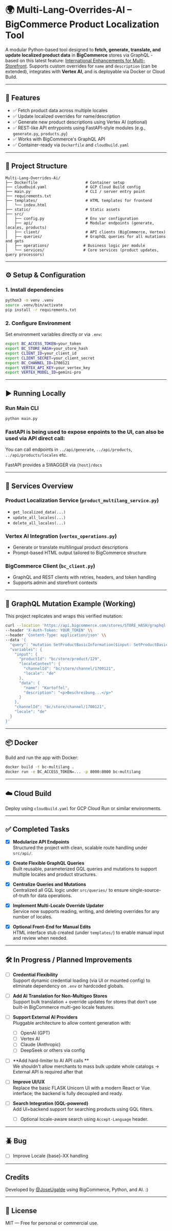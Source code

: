 # 🌍 Multi-Lang-Overrides-AI – BigCommerce Product Localization Tool

A modular Python-based tool designed to **fetch, generate, translate, and update localized product data** in **BigCommerce** stores via GraphQL - based on this latest feature: [International Enhancements for Multi-Storefront](https://developer.bigcommerce.com/docs/store-operations/catalog/msf-international-enhancements/overview). Supports custom overrides for `name` and `description` (can be extended), integrates with **Vertex AI**, and is deployable via Docker or Cloud Build.

---

## 🚀 Features

- ✅ Fetch product data across multiple locales
- ✅ Update localized overrides for name/description
- ✅ Generate new product descriptions using Vertex AI (optional)
- ✅ REST-like API entrypoints using FastAPI-style modules (e.g., `generate.py`, `products.py`)
- ✅ Works with BigCommerce's GraphQL API
- ✅ Container-ready via `Dockerfile` and `cloudbuild.yaml`

---

## 🧱 Project Structure

```
Multi-Lang-Overrides-Ai/
├── Dockerfile                     # Container setup
├── cloudbuid.yaml                 # GCP Cloud Build config
├── main.py                        # CLI / server entry point
├── requirements.txt
├── templates/                     # HTML templates for frontend
│   └── index.html
├── static/                        # Static assets
├── src/
│   ├── config.py                  # Env var configuration
│   ├── api/                       # Modular endpoints (generate, locales, products)
│   ├── client/                    # API clients (BigCommerce, Vertex)
│   ├── queries/                   # GraphQL queries for all mutations and gets
│   ├── operations/               # Business logic per module
│   └── services/                 # Core services (product updates, query processors)
```

---

## ⚙️ Setup & Configuration

### 1. Install dependencies

```bash
python3 -m venv .venv
source .venv/bin/activate
pip install -r requirements.txt
```

### 2. Configure Environment

Set environment variables directly or via `.env`:

```bash
export BC_ACCESS_TOKEN=your_token
export BC_STORE_HASH=your_store_hash
export CLIENT_ID=your_client_id
export CLIENT_SECRET=your_client_secret
export BC_CHANNEL_ID=1700121
export VERTEX_API_KEY=your_vertex_key
export VERTEX_MODEL_ID=gemini-pro
```

---

## ▶️ Running Locally

### Run Main CLI

```bash
python main.py
```

### FastAPI is being used to expose enpoints to the UI, can also be used via API direct call:
You can call endpoints in `../api/generate`, `../api/products`, `../api/products/locales` etc.

FastAPI provides a SWAGGER via `{host}/docs`

---

## 🔧 Services Overview

### Product Localization Service (`product_multilang_service.py`)
- `get_localized_data(...)`
- `update_all_locales(...)`
- `delete_all_locales(...)`

### Vertex AI Integration (`vertex_operations.py`)
- Generate or translate multilingual product descriptions
- Prompt-based HTML output tailored to BigCommerce structure

### BigCommerce Client (`bc_client.py`)
- GraphQL and REST clients with retries, headers, and token handling
- Supports admin and storefront contexts

---

## 🧪 GraphQL Mutation Example (Working)

This project replicates and wraps this verified mutation:

```bash
curl --location 'https://api.bigcommerce.com/stores/STORE_HASH/graphql' \\
--header 'X-Auth-Token: YOUR_TOKEN' \\
--header 'Content-Type: application/json' \\
--data '{
  "query": "mutation SetProductBasicInformation($input: SetProductBasicInformationInput!, $channelId: ID!, $locale: String!) { product { setProductBasicInformation(input: $input) { product { id overridesForLocale(localeContext: { channelId: $channelId, locale: $locale }) { basicInformation { name description } } } } } }",
  "variables": {
    "input": {
      "productId": "bc/store/product/129",
      "localeContext": {
        "channelId": "bc/store/channel/1700121",
        "locale": "de"
      },
      "data": {
        "name": "Kartoffel",
        "description": "<p>Beschreibung...</p>"
      }
    },
    "channelId": "bc/store/channel/1700121",
    "locale": "de"
  }
}'
```

---

## 📦 Docker

Build and run the app with Docker:

```bash
docker build -t bc-multilang .
docker run -e BC_ACCESS_TOKEN=... -p 8000:8000 bc-multilang
```

---

## ☁️ Cloud Build 

Deploy using `cloudbuild.yaml` for GCP Cloud Run or similar environments.

---

## ✅ Completed Tasks

- [x] **Modularize API Endpoints**  
  Structured the project with clean, scalable route handling under `src/api/`.

- [x] **Create Flexible GraphQL Queries**  
  Built reusable, parameterized GQL queries and mutations to support multiple locales and product structures.

- [x] **Centralize Queries and Mutations**  
  Centralized all GQL logic under `src/queries/` to ensure single-source-of-truth for data operations.

- [x] **Implement Multi-Locale Override Updater**  
  Service now supports reading, writing, and deleting overrides for any number of locales.

- [x] **Optional Front-End for Manual Edits**  
  HTML interface stub created (under `templates/`) to enable manual input and review when needed.

---

## 🛠️ In Progress / Planned Improvements

- [ ] **Credential Flexibility**  
  Support dynamic credential loading (via UI or mounted config) to eliminate dependency on `.env` or hardcoded globals.

- [ ] **Add AI Translation for Non-Multigeo Stores**  
  Support bulk translation + override updates for stores that don’t use built-in BigCommerce multi-geo locale features.

- [ ] **Support External AI Providers**  
  Pluggable architecture to allow content generation with:
  - [ ] OpenAI (GPT)
  - [ ] Vertex AI
  - [ ] Claude (Anthropic)
  - [ ] DeepSeek or others via config

- [ ] **Add hard-limiter to AI API calls **  
  We shouldn't allow merchants to mass bulk update whole catalogs -> External API is required after that

- [ ] **Improve UI/UX**  
  Replace the basic FLASK Unicorn UI with a modern React or Vue interface; the backend is fully decoupled and ready.

- [ ] **Search Integration (GQL-powered)**  
  Add UI+backend support for searching products using GQL filters.
  - [ ] Optional locale-aware search using `Accept-Language` header.

---

## 🪲 Bug  
- [ ] Improve Locale {base}-XX handling 

---

## Credits

Developed by [@JoseUgalde](https://github.com/JoseUgalde) using BigCommerce, Python, and AI. :) 

---

## 📄 License

MIT — Free for personal or commercial use.
